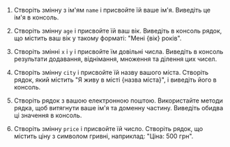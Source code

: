 1. Створіть змінну з ім'ям `name` і присвойте їй ваше ім'я. Виведіть це ім'я в
   консоль.

2. Створіть змінну `age` і присвойте їй ваш вік. Виведіть в консоль рядок, що
   містить ваш вік у такому форматі: "Мені {вік} років".

3. Створіть змінні `x` і `y` і присвойте їм довільні числа. Виведіть в консоль
   результати додавання, віднімання, множення та ділення цих чисел.

4. Створіть змінну `city` і присвойте їй назву вашого міста. Створіть рядок,
   який містить "Я живу в місті {назва міста}", і виведіть його в консоль.

5. Створіть рядок з вашою електронною поштою. Використайте методи рядка, щоб
   витягнути ваше ім'я та доменну частину. Виведіть обидва ці значення в
   консоль.

6. Створіть змінну `price` і присвойте їй число. Створіть рядок, що містить ціну
   з символом гривні, наприклад: "Ціна: 500 грн".
